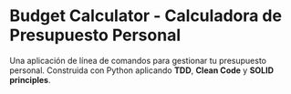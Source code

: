 # Budget Calculator - Calculadora de Presupuesto Personal

Una aplicación de línea de comandos para gestionar tu presupuesto personal. Construida con Python aplicando **TDD**, **Clean Code** y **SOLID principles**.